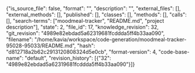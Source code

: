 {"is_source_file": false, "format": "", "description": "", "external_files": [], "external_methods": [], "published": [], "classes": [], "methods": [], "calls": [], "search-terms": ["moodmeal-tracker", "README.md", "project description"], "state": 2, "file_id": 17, "knowledge_revision": 32, "git_revision": "4989e82ebdad5a62319681fcddda5ff4b33aa090", "filename": "/home/kavia/workspace/code-generation/moodmeal-tracker-95028-95033/README.md", "hash": "d812718a2b62c2913120808324d5e0cb", "format-version": 4, "code-base-name": "default", "revision_history": [{"32": "4989e82ebdad5a62319681fcddda5ff4b33aa090"}]}